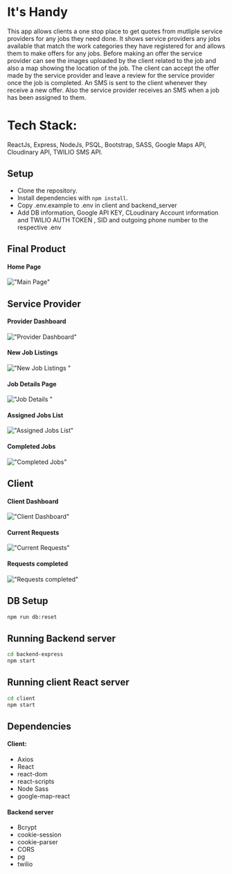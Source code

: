 # It's Handy
This app allows clients a one stop place to get quotes from mutliple service providers for any jobs they need done. It shows service providers any jobs available that match the work categories they have registered for and allows them to make offers for any jobs. Before making an offer the service provider can see the images uploaded by the client related to the job and also a map showing the location of the job. The client can accept the offer made by the service provider and leave a review for the service provider once the job is completed. An SMS is sent to the client whenever they receive a new offer. Also the service provider receives an SMS when a job has been assigned to them.

# Tech Stack:
ReactJs, Express, NodeJs, PSQL, Bootstrap, SASS, Google Maps API, Cloudinary API, TWILIO SMS API.

## Setup
- Clone the repository.
- Install dependencies with `npm install`.
- Copy .env.example to .env in client and backend_server
- Add DB information, Google API KEY, CLoudinary Account information and TWILIO AUTH TOKEN , SID and outgoing phone number to the respective .env

## Final Product

#### Home Page
!["Main Page"](images/home.png)

## Service Provider
#### Provider Dashboard
!["Provider Dashboard"](images/provider_dashboard.png)

#### New Job Listings
!["New Job Listings "](images/new_jobs.png)

#### Job Details Page
!["Job Details "](images/job_details.png)

#### Assigned Jobs List
!["Assigned Jobs List"](images/assigned_jobs.png)

#### Completed Jobs
!["Completed Jobs"](images/jobs_completed.png)

## Client
#### Client Dashboard
!["Client Dashboard"](images/client_dashboard.png)

#### Current Requests
!["Current Requests"](images/current_requests.png)

#### Requests completed
!["Requests completed"](images/client_request_completed.png)

## DB Setup

```sh
npm run db:reset
```

## Running Backend server

```sh
cd backend-express
npm start
```

## Running client React server

```sh
cd client
npm start
```

## Dependencies
#### Client:

- Axios
- React
- react-dom
- react-scripts
- Node Sass
- google-map-react

#### Backend server

- Bcrypt
- cookie-session
- cookie-parser
- CORS
- pg
- twilio

